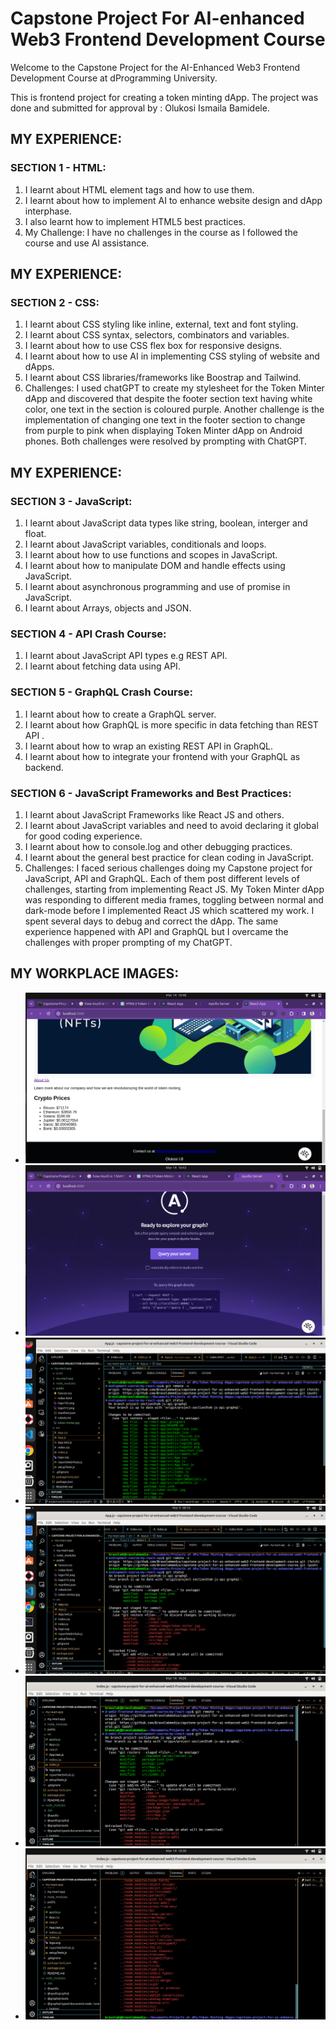 # Capstone Project For AI-enhanced Web3 Frontend Development Course
Welcome to the Capstone Project for the AI-Enhanced Web3 Frontend Development Course at dProgramming University. 

This is frontend project for creating a token minting dApp. The project was done and submitted for approval by :
Olukosi Ismaila Bamidele.

## MY EXPERIENCE:

### SECTION 1 - HTML:

1. I learnt about HTML element tags and how to use them.
2. I learnt about how to implement AI to enhance website design and dApp interphase.
3. I also learnt how to implement HTML5 best practices.
4. My Challenge: I have no challenges in the course as I followed the course and use AI assistance.

## MY EXPERIENCE:

### SECTION 2 - CSS:

1. I learnt about CSS styling like inline, external, text and font styling.
2. I learnt about CSS syntax, selectors, combinators and variables.
3. I learnt about how to use CSS flex box for responsive designs.
4. I learnt about how to use AI in implementing CSS styling of website and dApps.
5. I learnt about CSS libraries/frameworks like Boostrap and Tailwind.
6. Challenges: I used chatGPT to create my stylesheet for the Token Minter dApp and discovered that despite the footer section text having white color, one text in the section is coloured purple. 
 Another challenge is the implementation of changing one text in the footer section to change from purple to pink when displaying Token Minter dApp on Android phones. 
 Both challenges were resolved by prompting with ChatGPT.
 ## MY EXPERIENCE:

### SECTION 3 - JavaScript:

1. I learnt about JavaScript data types like string, boolean, interger and float.
2. I learnt about JavaScript variables, conditionals and loops.
3. I learnt about how to use functions and scopes in JavaScript.
4. I learnt about how to manipulate DOM and handle effects using JavaScript.
5. I learnt about asynchronous programming and use of promise in JavaScript.
6. I learnt about Arrays, objects and JSON.

### SECTION 4 - API Crash Course:

1. I learnt about JavaScript API types e.g REST API.
2. I learnt about fetching data using API.

### SECTION 5 - GraphQL Crash Course:

1. I learnt about how to create a GraphQL server.
2. I learnt about how GraphQL is more specific in data fetching than REST API .
3. I learnt about how to wrap an existing REST API in GraphQL.
4. I learnt about how to integrate your frontend with your GraphQL as backend.

### SECTION 6 - JavaScript Frameworks and Best Practices:

1. I learnt about JavaScript Frameworks like React JS and others.
2. I learnt about JavaScript variables and need to avoid declaring it global for good coding experience.
3. I learnt about how to console.log and other debugging practices.
4. I learnt about the general best practice for clean coding in JavaScript.
5. Challenges: I faced serious challenges doing my Capstone project for JavaScript, API and GraphQL. Each of them post different levels of challenges, starting from implementing React JS. My Token Minter dApp was responding to different media frames, toggling between normal and dark-mode before I implemented React JS which scattered my work. I spent several days to debug and correct the dApp. The same experience happened with API and GraphQL but I overcame the challenges with proper prompting of my ChatGPT.

 ## MY WORKPLACE IMAGES:
- ![GitHub Remote URL](media/image/TMReactFrontend.png)
- ![GitHub Remote URL](media/image/backend_server.png)
- ![GitHub Remote URL](media/image/TMReactJS.png)
- ![GitHub Remote URL](media/image/APIcall.png)
- ![GitHub Remote URL](media/image/TMAPIGQL.png)
- ![GitHub Remote URL](media/image/TMAPIGQL2.png)
